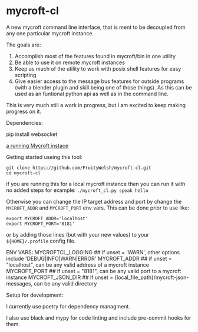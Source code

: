 # mycroft-cl
A new mycroft command line interface, that is ment to be decoupled from any one particular mycroft instance.

The goals are:

1. Accomplish most of the features found in mycroft/bin in one utility
2. Be able to use it on remote mycroft instances
3. Keep as much of the utility to work with posix shell features for easy scripting
4. Give easier access to the message bus features for outside programs (with a blender plugin and skill being one of those things). As this can be used as an funtional python api as well as in the command line.

This is very much still a work in progress, but I am excited to keep making progress on it.

Dependencies:

pip install websocket

[a running Mycroft instace](https://github.com/MycroftAI/mycroft-core)

Getting started useing this tool:
```
git clone https://github.com/FruityWelsh/mycroft-cl.git
cd mycroft-cl
```

if you are running this for a local mycroft instance then you can run it with no added steps for example:
```./mycroft_cl.py speak hello``` 

Otherwise you can change the IP target address and port by change the ```MYCROFT_ADDR``` and ```MYCROFT_PORT``` env vars.
This can be done prior to use like:
```
export MYCROFT_ADDR='localhost'
export MYCROFT_PORT='8181'
``` 

or by adding those lines (but with your new values) to your ```${HOME}/.profile``` config file.

ENV VARS:
MYCROFTCL_LOGGING ## if unset = 'WARN', other options include 'DEBUG|INFO|WARN|ERROR' 
MYCROFT_ADDR      ## if unset = "localhost", can be any valid address of a mycroft instance
MYCROFT_PORT      ## if unset = "8181", can be any valid port to a mycroft instance
MYCROFT_JSON_DIR  ## if unset = {local_file_path}/mycroft-json-messages, can be any valid directory

Setup for development:

I currently use poetry for dependency managment.

I also use black and mypy for code linting and include pre-commit hooks for them. 


